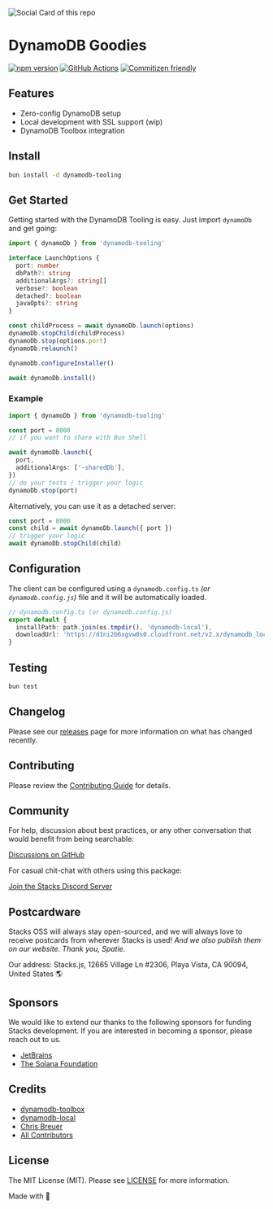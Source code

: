 ![Social Card of this repo](.github/art/cover.png)

# DynamoDB Goodies

[![npm version][npm-version-src]][npm-version-href]
[![GitHub Actions][github-actions-src]][github-actions-href]
[![Commitizen friendly](https://img.shields.io/badge/commitizen-friendly-brightgreen.svg)](http://commitizen.github.io/cz-cli/)
<!-- [![npm downloads][npm-downloads-src]][npm-downloads-href] -->
<!-- [![Codecov][codecov-src]][codecov-href] -->

## Features

- Zero-config DynamoDB setup
- Local development with SSL support (wip)
- DynamoDB Toolbox integration

## Install

```bash
bun install -d dynamodb-tooling
```

## Get Started

Getting started with the DynamoDB Tooling is easy. Just import `dynamoDb` and get going:

```ts
import { dynamoDb } from 'dynamodb-tooling'

interface LaunchOptions {
  port: number
  dbPath?: string
  additionalArgs?: string[]
  verbose?: boolean
  detached?: boolean
  javaOpts?: string
}

const childProcess = await dynamoDb.launch(options)
dynamoDb.stopChild(childProcess)
dynamoDb.stop(options.port)
dynamoDb.relaunch()

dynamoDb.configureInstaller()

await dynamoDb.install()
```

### Example

```ts
import { dynamoDb } from 'dynamodb-tooling'

const port = 8000
// if you want to share with Bun Shell

await dynamoDb.launch({
  port,
  additionalArgs: ['-sharedDb'],
})
// do your tests / trigger your logic
dynamoDb.stop(port)
```

Alternatively, you can use it as a detached server:

```ts
const port = 8000
const child = await dynamoDb.launch({ port })
// trigger your logic
await dynamoDb.stopChild(child)
```

## Configuration

The client can be configured using a `dynamodb.config.ts` _(or `dynamodb.config.js`)_ file and it will be automatically loaded.

```ts
// dynamodb.config.ts (or dynamodb.config.js)
export default {
  installPath: path.join(os.tmpdir(), 'dynamodb-local'),
  downloadUrl: 'https://d1ni2b6xgvw0s0.cloudfront.net/v2.x/dynamodb_local_latest.tar.gz', // the official download URL
}
```

## Testing

```bash
bun test
```

## Changelog

Please see our [releases](https://github.com/stacksjs/stacks/releases) page for more information on what has changed recently.

## Contributing

Please review the [Contributing Guide](https://github.com/stacksjs/contributing) for details.

## Community

For help, discussion about best practices, or any other conversation that would benefit from being searchable:

[Discussions on GitHub](https://github.com/stacksjs/stacks/discussions)

For casual chit-chat with others using this package:

[Join the Stacks Discord Server](https://discord.gg/stacksjs)

## Postcardware

Stacks OSS will always stay open-sourced, and we will always love to receive postcards from wherever Stacks is used!  _And we also publish them on our website. Thank you, Spatie._

Our address: Stacks.js, 12665 Village Ln #2306, Playa Vista, CA 90094, United States 🌎

## Sponsors

We would like to extend our thanks to the following sponsors for funding Stacks development. If you are interested in becoming a sponsor, please reach out to us.

- [JetBrains](https://www.jetbrains.com/)
- [The Solana Foundation](https://solana.com/)

## Credits

- [dynamodb-toolbox](https://github.com/jeremydaly/dynamodb-toolbox)
- [dynamodb-local](https://github.com/rynop/dynamodb-local)
- [Chris Breuer](https://github.com/chrisbbreuer)
- [All Contributors](../../contributors)

## License

The MIT License (MIT). Please see [LICENSE](https://github.com/stacksjs/stacks/tree/main/LICENSE.md) for more information.

Made with 💙

<!-- Badges -->
[npm-version-src]: https://img.shields.io/npm/v/bun-reverse-proxy?style=flat-square
[npm-version-href]: https://npmjs.com/package/bun-reverse-proxy
[github-actions-src]: https://img.shields.io/github/actions/workflow/status/stacksjs/reverse-proxy/ci.yml?style=flat-square&branch=main
[github-actions-href]: https://github.com/stacksjs/reverse-proxy/actions?query=workflow%3Aci

<!-- [codecov-src]: https://img.shields.io/codecov/c/gh/stacksjs/reverse-proxy/main?style=flat-square
[codecov-href]: https://codecov.io/gh/stacksjs/reverse-proxy -->
